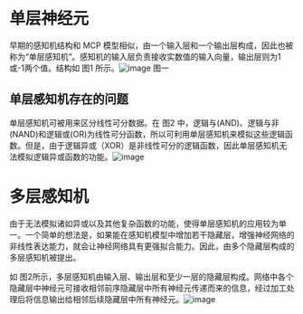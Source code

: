 # 单层神经元
早期的感知机结构和 MCP 模型相似，由一个输入层和一个输出层构成，因此也被称为“单层感知机”。感知机的输入层负责接收实数值的输入向量，输出层则为1或-1两个值。结构如 图1 所示。![image](https://paddlepedia.readthedocs.io/en/latest/_images/single_perceptron.png) 图一
## 单层感知机存在的问题
单层感知机可被用来区分线性可分数据。在 图2 中，逻辑与(AND)、逻辑与非(NAND)和逻辑或(OR)为线性可分函数，所以可利用单层感知机来模拟这些逻辑函数。但是，由于逻辑异或（XOR）是非线性可分的逻辑函数，因此单层感知机无法模拟逻辑异或函数的功能。![image](https://paddlepedia.readthedocs.io/en/latest/_images/xor.png)
# 多层感知机
由于无法模拟诸如异或以及其他复杂函数的功能，使得单层感知机的应用较为单一。一个简单的想法是，如果能在感知机模型中增加若干隐藏层，增强神经网络的非线性表达能力，就会让神经网络具有更强拟合能力。因此，由多个隐藏层构成的多层感知机被提出。

如 图2所示，多层感知机由输入层、输出层和至少一层的隐藏层构成。网络中各个隐藏层中神经元可接收相邻前序隐藏层中所有神经元传递而来的信息，经过加工处理后将信息输出给相邻后续隐藏层中所有神经元。![image](https://paddlepedia.readthedocs.io/en/latest/_images/multi_perceptron.png)
